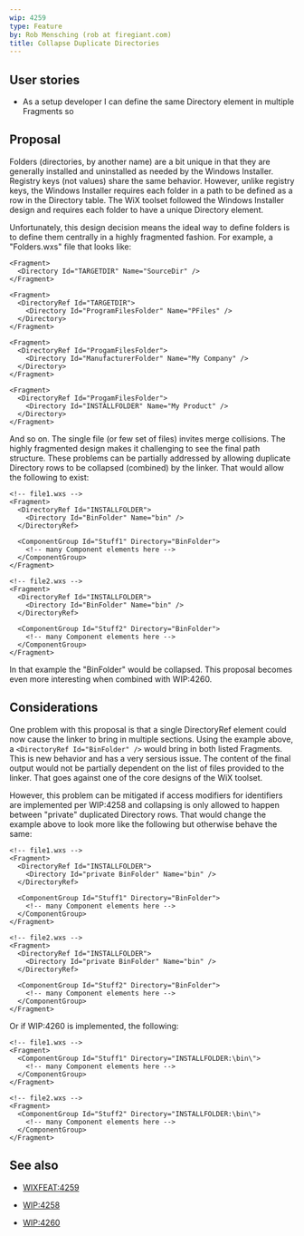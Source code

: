 ```yaml
---
wip: 4259
type: Feature
by: Rob Mensching (rob at firegiant.com)
title: Collapse Duplicate Directories
---
```


## User stories

* As a setup developer I can define the same Directory element in multiple Fragments so


## Proposal

Folders (directories, by another name) are a bit unique in that they are generally installed and uninstalled as needed by the Windows Installer.
Registry keys (not values) share the same behavior. However, unlike registry keys, the Windows Installer requires each folder in a path to be defined
as a row in the Directory table. The WiX toolset followed the Windows Installer design and requires each folder to have a unique Directory element.

Unfortunately, this design decision means the ideal way to define folders is to define them centrally in a highly fragmented fashion. For example, a "Folders.wxs" file that looks like:

    <Fragment>
      <Directory Id="TARGETDIR" Name="SourceDir" />
    </Fragment>

    <Fragment>
      <DirectoryRef Id="TARGETDIR">
        <Directory Id="ProgramFilesFolder" Name="PFiles" />
      </Directory>
    </Fragment>

    <Fragment>
      <DirectoryRef Id="ProgamFilesFolder">
        <Directory Id="ManufacturerFolder" Name="My Company" />
      </Directory>
    </Fragment>

    <Fragment>
      <DirectoryRef Id="ProgamFilesFolder">
        <Directory Id="INSTALLFOLDER" Name="My Product" />
      </Directory>
    </Fragment>

And so on. The single file (or few set of files) invites merge collisions. The highly fragmented design makes it challenging to see the final path structure. These problems can be partially addressed by allowing duplicate Directory rows to be collapsed (combined) by the linker. That would allow
the following to exist:

    <!-- file1.wxs -->
    <Fragment>
      <DirectoryRef Id="INSTALLFOLDER">
        <Directory Id="BinFolder" Name="bin" />
      </DirectoryRef>

      <ComponentGroup Id="Stuff1" Directory="BinFolder">
        <!-- many Component elements here -->
      </ComponentGroup>
    </Fragment>

    <!-- file2.wxs -->
    <Fragment>
      <DirectoryRef Id="INSTALLFOLDER">
        <Directory Id="BinFolder" Name="bin" />
      </DirectoryRef>

      <ComponentGroup Id="Stuff2" Directory="BinFolder">
        <!-- many Component elements here -->
      </ComponentGroup>
    </Fragment>

In that example the "BinFolder" would be collapsed. This proposal becomes even more interesting when combined with WIP:4260.


## Considerations

One problem with this proposal is that a single DirectoryRef element could now cause the linker to bring in multiple sections. Using the example above, a `<DirectoryRef Id="BinFolder" />` would bring in both listed Fragments. This is new behavior and has a very sersious issue. The content of the final output would not be partially dependent on the list of files provided to the linker. That goes against one of the core designs of the WiX toolset.

However, this problem can be mitigated if access modifiers for identifiers are implemented per WIP:4258 and collapsing is only allowed to happen between "private" duplicated Directory rows. That would change the example above to look more like the following but otherwise behave the same:

    <!-- file1.wxs -->
    <Fragment>
      <DirectoryRef Id="INSTALLFOLDER">
        <Directory Id="private BinFolder" Name="bin" />
      </DirectoryRef>

      <ComponentGroup Id="Stuff1" Directory="BinFolder">
        <!-- many Component elements here -->
      </ComponentGroup>
    </Fragment>

    <!-- file2.wxs -->
    <Fragment>
      <DirectoryRef Id="INSTALLFOLDER">
        <Directory Id="private BinFolder" Name="bin" />
      </DirectoryRef>

      <ComponentGroup Id="Stuff2" Directory="BinFolder">
        <!-- many Component elements here -->
      </ComponentGroup>
    </Fragment>

Or if WIP:4260 is implemented, the following:

    <!-- file1.wxs -->
    <Fragment>
      <ComponentGroup Id="Stuff1" Directory="INSTALLFOLDER:\bin\">
        <!-- many Component elements here -->
      </ComponentGroup>
    </Fragment>

    <!-- file2.wxs -->
    <Fragment>
      <ComponentGroup Id="Stuff2" Directory="INSTALLFOLDER:\bin\">
        <!-- many Component elements here -->
      </ComponentGroup>
    </Fragment>


## See also

* [WIXFEAT:4259](http://wixtoolset.org/issues/4259/)

* [WIP:4258](4260-inline-directory-syntax/)

* [WIP:4260](4258-identifier-access-modifiers/)
